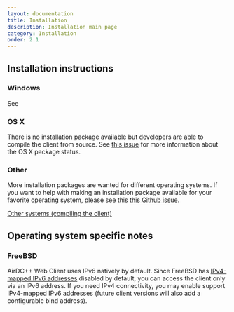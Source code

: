 ```yaml
---
layout: documentation
title: Installation
description: Installation main page
category: Installation
order: 2.1
---
```


## Installation instructions

### Windows

See 

### OS X

There is no installation package available but developers are able to compile the client from source. See [this issue](https://github.com/airdcpp-web/airdcpp-webclient/issues/37) for more information about the OS X package status.

### Other

More installation packages are wanted for different operating systems. If you want to help with making an installation package available for your favorite operating system, please see this [this Github issue](https://github.com/airdcpp-web/airdcpp-webclient/issues/36).

[Other systems (compiling the client)](/docs/installation/compiling.html)


## Operating system specific notes

### FreeBSD

AirDC++ Web Client uses IPv6 natively by default. Since FreeBSD has [IPv4-mapped IPv6 addresses](https://en.wikipedia.org/wiki/IPv6#IPv4-mapped_IPv6_addresses) disabled by default, you can access the client only via an IPv6 address. If you need IPv4 connectivity, you may enable support IPv4-mapped IPv6 addresses (future client versions will also add a configurable bind address).

